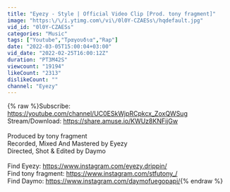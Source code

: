 ```yaml
---
title: "Eyezy - Style | Official Video Clip [Prod. tony fragment]"
image: "https:\/\/i.ytimg.com\/vi\/0l0Y-CZAESs\/hqdefault.jpg"
vid_id: "0l0Y-CZAESs"
categories: "Music"
tags: ["Youtube","Τραγουδια","Rap"]
date: "2022-03-05T15:00:04+03:00"
vid_date: "2022-02-25T16:00:12Z"
duration: "PT3M42S"
viewcount: "19194"
likeCount: "2313"
dislikeCount: ""
channel: "Eyezy"
---
```

{% raw %}Subscribe: <a rel="nofollow" target="blank" href="https://youtube.com/channel/UC0ESkWjpRCpkcx_ZoxQWSug">https://youtube.com/channel/UC0ESkWjpRCpkcx_ZoxQWSug</a><br />Stream/Download: <a rel="nofollow" target="blank" href="https://share.amuse.io/KWUz8KNFijGw">https://share.amuse.io/KWUz8KNFijGw</a><br /><br />Produced by tony fragment<br />Recorded, Mixed And Mastered by Eyezy<br />Directed, Shot &amp; Edited by Daymo<br /><br />Find Eyezy: <a rel="nofollow" target="blank" href="https://www.instagram.com/eyezy.drippin/">https://www.instagram.com/eyezy.drippin/</a><br />Find tony fragment: <a rel="nofollow" target="blank" href="https://www.instagram.com/stfutony_/">https://www.instagram.com/stfutony_/</a><br />Find Daymo: <a rel="nofollow" target="blank" href="https://www.instagram.com/daymofuegopapi/">https://www.instagram.com/daymofuegopapi/</a>{% endraw %}
